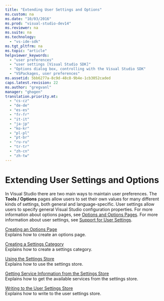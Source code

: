 ```yaml
---
title: "Extending User Settings and Options"
ms.custom: na
ms.date: "10/03/2016"
ms.prod: "visual-studio-dev14"
ms.reviewer: na
ms.suite: na
ms.technology: 
  - "vs-ide-sdk"
ms.tgt_pltfrm: na
ms.topic: "article"
helpviewer_keywords: 
  - "user preferences"
  - "user settings [Visual Studio SDK]"
  - "Options dialog box, controlling with the Visual Studio SDK"
  - "VSPackages, user preferences"
ms.assetid: 5bb6277a-8c9d-48c8-9b4e-1cb3052caded
caps.latest.revision: 22
ms.author: "gregvanl"
manager: "ghogen"
translation.priority.mt: 
  - "cs-cz"
  - "de-de"
  - "es-es"
  - "fr-fr"
  - "it-it"
  - "ja-jp"
  - "ko-kr"
  - "pl-pl"
  - "pt-br"
  - "ru-ru"
  - "tr-tr"
  - "zh-cn"
  - "zh-tw"
---
```

# Extending User Settings and Options
In Visual Studio there are two main ways to maintain user preferences. The **Tools / Options** pages allow users to set their own values for many different kinds of settings, both general and language-specific. User settings allow users to specify general Visual Studio configuration properties. For more information about options pages, see [Options and Options Pages](../extensibility/options-and-options-pages.md). For more information about user settings, see [Support for User Settings](../extensibility/support-for-user-settings.md).  
  
 [Creating an Options Page](../extensibility/creating-an-options-page.md)  
 Explains how to create an options page.  
  
 [Creating a Settings Category](../extensibility/creating-a-settings-category.md)  
 Explains how to create a settings category.  
  
 [Using the Settings Store](../extensibility/using-the-settings-store.md)  
 Explains how to use the settings store.  
  
 [Getting Service Information from the Settings Store](../extensibility/getting-service-information-from-the-settings-store.md)  
 Explains how to get the available services from the settings store.  
  
 [Writing to the User Settings Store](../extensibility/writing-to-the-user-settings-store.md)  
 Explains how to write to the user settings store.